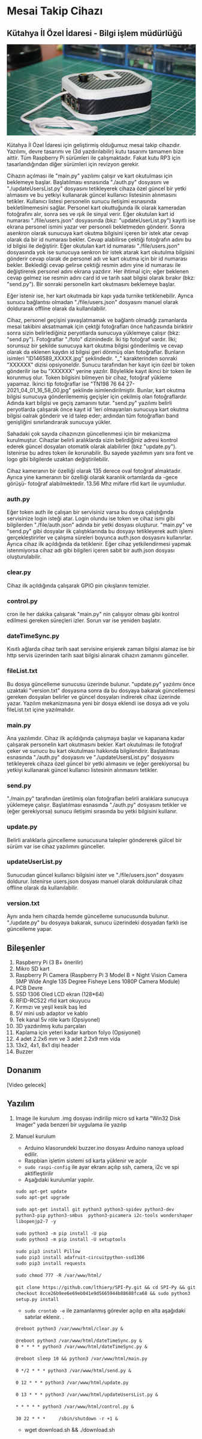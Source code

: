 # Mesai Takip Cihazı
## Kütahya İl Özel İdaresi - Bilgi işlem müdürlüğü

![Cihaz](./img/Cihaz.jpg)

Kütahya İl Özel İdaresi için geliştirmiş olduğumuz mesai takip cihazıdır. Yazılımı, devre tasarımı ve (3d yazdırılabilir) kutu tasarımı tamamen bize aittir. Tüm Raspberry Pi sürümleri ile çalışmaktadır. Fakat kutu RP3 için tasarlandığından diğer sürümleri için revizyon gerekir.

Cihazın açılması ile "main.py" yazılımı çalışır ve kart okutulması için beklemeye başlar. Başlatılması esnasında "./auth.py" dosyasını ve "./updateUsersList.py" dosyasını tetikleyerek cihaza özel güncel bir yetki alımasını ve bu yetkiyi kullanarak güncel kullanıcı listesinin alınmasını tetikler. Kullanıcı listesi personelin sunucu iletişimi esnasında bekletilmemesini sağlar. Personel kart okuttuğunda ilk olarak kameradan fotoğrafını alır, sonra ses ve ışık ile sinyal verir. Eğer okutulan kart id numarası "./file/users.json" dosyasında (bkz: "updateUserList.py") kayıtlı ise ekrana personel ismini yazar ver personeli bekletmeden gönderir. Sonra asenkron olarak sunucuya kart okutma bilgisini içeren bir istek atar cevap olarak da bir id numarası bekler. Cevap alabilirse çektiği fotoğrafın adını bu id bilgisi ile değiştirir. Eğer okutulan kart id numarası "./file/users.json" dosyasında yok ise sunucuya senkron bir istek atarak kart okutulma bilgisini gönderir cevap olarak de personel adı ve kart okutma için bir id numarası bekler. Beklediği cevap gelirse çektiği resmin adını yine id numarası ile değiştirerek personel adını ekrana yazdırır. Her ihtimal için; eğer beklenen cevap gelmez ise resmin adını card id ve tarih saat bilgisi olarak bırakır (bkz: "send.py"). Bir sonraki personelin kart okutmasını beklemeye başlar.

Eğer istenir ise, her kart okutmada bir kapı yada turnike tetiklenebilir. Ayrıca sunucu bağlantısı olmadan "./file/users.json" dosyasını manuel olarak doldurarak offline olarak da kullanılabilir.

Cihaz, personel geçişini yavaşlatmamak ve bağlantı olmadığı zamanlarda mesai takibini aksatmamak için çektği fotoğrafları önce hafızasında biriktirir sonra sizin belirlediğiniz peryotlarda sunucuya yüklemeye çalışır (bkz: "send.py"). Fotoğraflar "./foto" dizinindedir. İki tip fotoğraf vardır. İlki; sorunsuz bir şekilde sunucuya kart okutma bilgisi gönderilmiş ve cevap olarak da eklenen kaydın id bilgisi geri dönmüş olan fotoğraflar. Bunların isimleri "ID146589_XXXXX.jpg" şeklindedir. "_" karakterinden sonraki "XXXXXX" dizisi opsiyoneldir. Sunucu tarafından her kayıt için özel bir token gönderilir ise bu "XXXXXX" yerine yazılır. Böylelikle kayıt ikinci bir token ile korunmuş olur. Token bilgisini bilmeyen bir cihaz, fotoğraf yükleme yapamaz. İkinci tip fotoğraflar ise "TN198 76 64 27-2021_04_01_16_58_00.jpg" şeklinde isimlendirilmiştir. Bunlar, kart okutma bilgisi sunucuya gönderilememiş geçişler için çekilmiş olan fotoğraflardır. Adında kart bilgisi ve geçiş zamanını tutar. "send.py" yazılımı belirli peryotlarda çalışarak önce kayıt id 'leri olmayanları sunucuya kart okutma bilgisi oalrak gönderir ve id talep eder; ardından tüm fotoğrafları band genişliğini sınırlandırarak sunucuya yükler.

Sahadaki çok sayıda cihazınızın güncellenmesi için bir mekanizma kurulmuştur. Cihazlar belirli aralıklarda sizin belirdiğiniz adresi kontrol ederek güncel dosyaları otomatik olarak alabilirler (bkz "update.py"). İstenirse bu adres token ile korunabilir. Bu sayede yazılımın yanı sıra font ve logo gibi bilgilerde uzaktan değiştirilebilir.

Cihaz kameranın bir özelliği olarak 135 derece oval fotoğraf almaktadır. Ayrıca yine kameranın bir özelliği olarak karanlık ortamlarda da -gece görüşü- fotoğraf alabilmektedir. 13.56 Mhz mifare rfid kart ile uyumludur.

### auth.py
Eğer token auth ile çalışan bir servisiniz varsa bu dosya çalıştığında servisinize login isteği atar. Login olundu ise token ve cihaz ismi gibi bilgilerden "./file/auth.json" adında bir yetki dosyası oluşturur. "main.py" ve "send.py" gibi dosyalar ilk çalıştıklarında bu dosyayı tetikleyerek auth işlemi gerçekleştirirler ve çalışma süreleri boyunca auth.json dosyasını kullanırlar. Ayrıca cihaz ilk açıldığında da tetiklenir. Eğer cihaz yetkilendirmesi yapmak istenmiyorsa cihaz adı gibi bilgileri içeren sabit bir auth.json dosyası oluşturulabilir.

### clear.py
Cihaz ilk açıldığında çalışarak GPIO pin çıkışlarını temizler.

### control.py
cron ile her dakika çalışarak "main.py" nin çalışıyor olması gibi kontrol edilmesi gereken süreçleri izler. Sorun var ise yeniden başlatır.


### dateTimeSync.py 
Kısıtlı ağlarda cihaz tarih saat servisine erişierek zaman bilgisi alamaz ise bir http servis üzerinden tarih saat bilgisi alınarak cihazın zamanını günceller.


### fileList.txt
Bu dosya güncelleme sunucusu üzerinde bulunur. "update.py" yazılımı önce uzaktaki "version.txt" dosyasına sonra da bu dosyaya bakarak güncellemesi gereken dosyaları belirler ve güncel dosyaları indirerek cihaz üzerinde yazar. Yazılım mekanizmasına yeni bir dosya eklendi ise dosya adı ve yolu fileList.txt içine yazılmalıdır. 

### main.py
Ana yazılımdır. Cihaz ilk açıldığında çalışmaya başlar ve kapanana kadar çalışarak personelin kart okutmasını bekler. Kart okutulması ile fotoğraf çeker ve sunucu bu kart okutulması hakkında bilgilendirir. Başlatılması esnasında "./auth.py" dosyasını ve "./updateUsersList.py" dosyasını tetikleyerek cihaza özel güncel bir yetki alımasını ve (eğer gerekiyorsa) bu yetkiyi kullanarak güncel kullanıcı listesinin alınmasını tetikler.

### send.py
"./main.py" tarafından üretilmiş olan fotoğrafları belirli aralıklara sunucuya yüklemeye çalışır. Başlatılması esnasında "./auth.py" dosyasını tetikler ve (eğer gerekiyorsa) sunucu iletişimi sırasında bu yetki bilgisini kullanır.

### update.py
Belirli aralıklarla güncelleme sunucusuna talepler göndererek gülcel bir sürüm var ise cihaz yazılımını günceller.

### updateUserList.py
Sunucudan güncel kullanıcı bilgisini ister ve "./file/users.json" dosyasını doldurur. İstenirse users.json dosyası manuel olarak doldurularak cihaz offline olarak da kullanılabilir.

### version.txt
Aynı anda hem cihazda hemde güncelleme sunucusunda bulunur. "./update.py" bu dosyaya bakarak, sunucu üzerindeki dosyadan farklı ise güncelleme yapar.

## Bileşenler
 1. Raspberry Pi (3 B+ önerilir)
 2. Mikro SD kart
 3. Raspberry Pi Camera (Raspberry Pi 3 Model B + Night Vision Camera 5MP Wide Angle 135 Degree Fisheye Lens 1080P Camera Module)
 4. PCB Devre
 5. SSD 1306 Oled LCD ekran (128*64)
 6. RFID-RC522 rfid kart okuyucu
 7. Kırmızı ve yeşil kesik baş led
 8. 5V mini usb adaptor ve kablo
 9. Tek kanal 5v röle kartı (Opsiyonel)
 10. 3D yazdırılmış kutu parçaları
 11. Kaplama için yeteri kadar karbon folyo (Opsiyonel)
 12. 4 adet 2.2x6 mm ve 3 adet 2.2x9 mm vida
 13. 13x2, 4x1, 8x1 dişi header 
 14. Buzzer

## Donanım

[Video gelecek]

## Yazılım

1. Image ile kurulum
.img dosyası indirilip micro sd karta "Win32 Disk Imager" yada benzeri bir uygulama ile yazılıp 

2. Manuel kurulum
   - Arduino klasorundeki buzzer.ino dosyası Arduino nanoya upload edilir.
   - Raspbian işletim sistemi sd karta yüklenir ve açılır
   - `sudo raspi-config` ile ayar ekranı açılıp  ssh, camera, i2c ve spi aktifleştirilir
   - Aşağıdaki kurulumlar yapılır.
   
    ```
    sudo apt-get update
    sudo apt-get upgrade

    sudo apt-get install git python3 python3-spidev python3-dev python3-pip python3-smbus  python3-picamera i2c-tools wondershaper libopenjp2-7 -y
	
	sudo python3 -m pip install -U pip
	sudo python3 -m pip install -U setuptools
	
	sudo pip3 install Pillow
	sudo pip3 install adafruit-circuitpython-ssd1306
	sudo pip3 install requests
	
    sudo chmod 777 -R /var/www/html/
	
	git clone https://github.com/lthiery/SPI-Py.git && cd SPI-Py && git checkout 8cce26b9ee6e69eb041e9d5665944b88688fca68 && sudo python3 setup.py install	
    ```
	
   - `sudo crontab -e` ile zamanlanmış görevler açılıp en alta aşağıdaki satırlar eklenir.
   .
    ```	
	@reboot python3 /var/www/html/clear.py &

	@reboot python3 /var/www/html/dateTimeSync.py &
	0 * * * * python3 /var/www/html/dateTimeSync.py &

	@reboot sleep 10 && python3 /var/www/html/main.py

	0 */2 * * * python3 /var/www/html/send.py &

	0 12 * * * python3 /var/www/html/update.py

	0 13 * * * python3 /var/www/html/updateUsersList.py &

	* * * * * python3 /var/www/html/control.py &

	30 22 * * *     /sbin/shutdown -r +1 &
    ```
	
   - wget download.sh && ./download.sh 
   
   
   
   
  
	
	